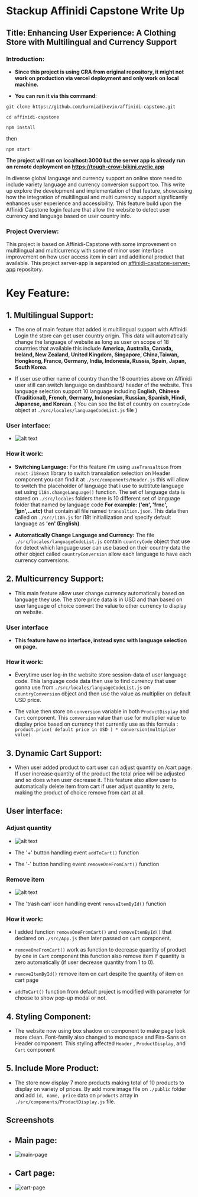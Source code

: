 # Stackup Affinidi Capstone Write Up

## Title: Enhancing User Experience: A Clothing Store with Multilingual and Currency Support

### Introduction:

- **Since this project is using CRA from original repository, it might not work on production via vercel deployment and only work on local machine.**

- **You can run it via this command:**

```git clone https://github.com/kurniadikevin/affinidi-capstone.git```

```cd affinidi-capstone```

```npm install```

then

```npm start```

**The project will run on localhost:3000 but the server app is already run on remote deployment on https://tough-crow-bikini.cyclic.app**

In diverse global language and currency support an online store need to include variety language and currency conversion support too. This write up explore the development and implementation of that feature, showcasing how the integration of multilingual and multi currency support significantly enhances user experience and accessibility. This feature build upon the Affinidi Capstone login feature that allow the website to detect user currency and language based on user country info.

### Project Overview:
This project is based on Affinidi-Capstone with some improvement on multilingual and multicurrency with some of minor user interface improvement on how user access item in cart and additional product that available. This project server-app is separated on [affinidi-capstone-server-app](https://github.com/kurniadikevin/affinidi-capstone-server-app) repository. 

# Key Feature:

## 1. Multilingual Support:

- The one of main feature that added is multilingual support with Affinidi Login the store can get user country origin. This data will automatically change the language of website as long as user on scope of 18 countries that available this include **America, Australia, Canada, Ireland, New Zealand, United Kingdom, Singapore, China,Taiwan, Hongkong, France, Germany, India, Indonesia, Russia, Spain, Japan, South Korea**. 

- If user use other name of country than the 18 countries above on Affinidi user still can switch language on dashboard/ header of the website. This language selection support 10 language including **English, Chinese (Traditional), French, Germany, Indonesian, Russian, Spanish, Hindi, Japanese, and Korean**. ( You can see the list of country on ```countryCode``` object at ```./src/locales/languageCodeList.js``` file )

### User interface:
- ![alt text](public/screenshot/swith-lang-interface.png)

### How it work: 

- **Switching Language:** For this feature i'm using ```useTransaltion``` from ```react-i18next``` library to switch transalation selection on Header component you can find it at ```./src/components/Header.js``` this will allow to switch the placeholder of language that i use to subtitute language set using ```i18n.changeLanguage()``` function. The set of language data is stored on ```./src/locales``` folders there is 10 different set of language folder that named by language code **For example: ('en', 'frnc', 'jpn',...etc)** that contain all file named ```transaltion.json```. This data then called on ```./src/i18n.js``` for i18t initiallization and specify default language as **'en' (English)**.

- **Automatically Change Language and Currency:** The file ```./src/locales/languageCodeList.js``` contain ```countryCode``` object that use for detect which language user can use based on their country data the other object called ```countryConversion``` allow each language to have each currency conversions.

## 2. Multicurrency Support: 
- This main feature allow user change currency automatically based on language they use. The store price data is in USD and than based on user language of choice convert the value to other currency to display on website. 

### User interface
- **This feature have no interface, instead sync with language selection on page.**

### How it work: 

- Everytime user log-in the website store session-data of user language code. This language code data then use to find currency that user gonna use from ```./src/locales/languageCodeList.js``` on ```countryConversion``` object and then use the value as multiplier on default USD price.

- The value then store on ```conversion``` variable in both ```ProductDisplay``` and ```Cart``` component. This ```conversion``` value than use for multiplier value to display price based on currency that currently use as this formula :
 ```product.price( default price in USD ) * conversion(multiplier value)```


## 3. Dynamic Cart Support:
-  When user added product to cart user can adjust quantity on /cart page. If user increase quantity of the product the total price will be adjusted and so does when user decrease it. 
This feature also allow user to automatically delete item from cart if user adjust quantity to zero, making the product of choice remove from cart at all.

## User interface:

  ### Adjust quantity
- ![alt text](public/screenshot/increase-decrease-interface.png) 

- The '+' button handling event ```addToCart()``` function
- The '-' button handling event ```removeOneFromCart()``` function


### Remove item
- ![alt text](public/screenshot/delete-remove-interface.png)

- The 'trash can' icon handling event ```removeItemById()``` function
### How it work:

- I added function ```removeOneFromCart()``` and ```removeItemById()``` that declared on ```./src/App.js``` then later passed on ```Cart``` component. 

-  ```removeOneFromCart()``` work as function to decrease quantity of product by one in ```Cart``` component this function also remove item if quantity is zero automatically (if user decrease quantity from 1 to 0).

- ```removeItemById()``` remove item on cart despite the quantity of item 
on cart page

- ```addToCart()``` function from default project is modified with parameter for choose to show pop-up modal or not.


## 4. Styling Component:
- The website now using box shadow on component to make page look more clean. Font-family also changed to monospace and Fira-Sans on Header component. This styling affected ```Header``` , ```ProductDisplay```, and ```Cart``` component

## 5. Include More Product:
-  The store now display 7 more products making total of 10 products to display on variety of prices. By add more image file on ```./public``` folder and add ```id, name, price``` data on ```products``` array in ```./src/components/ProductDisplay.js``` file.

## Screenshots
- ## Main page:
- ![main-page](public/screenshot/capstone-product-display-sc.png)
- ## Cart page: 
- ![cart-page](public/screenshot/capstone-cart-sc.png)